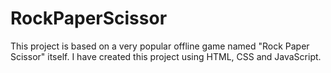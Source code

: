 # RockPaperScissor
This project is based on a very popular offline game named "Rock Paper Scissor" itself.
I have created this project using HTML, CSS and JavaScript.
